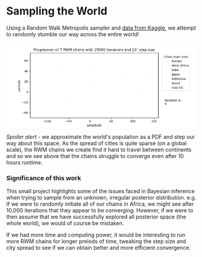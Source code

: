 # Sampling the World

Using a Random Walk Metropolis sampler and [data from Kaggle](https://www.kaggle.com/max-mind/world-cities-database), we attempt to randomly stumble our way across the entire world!

![](RWM_example_chain_animation.gif)

*Spoiler alert* - we approximate the world's population as a PDF and step our way about this space. As the spread of cities is quite sparse (on a global scale), the RWM chains we create find it hard to travel between continents and so we see above that the chains struggle to converge even after 10 hours runtime. 

### Significance of this work

This small project highlights some of the issues faced in Bayesian inference when trying to sample from an unknown, irregular posterior distribution. e.g. If we were to randomly initiate all of our chains in Africa, we might see after 10,000 iterations that they appear to be converging. However, if we were to then assume that we have successfully explored all posterior space (the whole world), we would of course be mistaken.

If we had more time and computing power, it would be interesting to run more RWM chains for longer preiods of time, tweaking the step size and city spread to see if we can obtain better and more efficient convergence.

